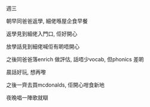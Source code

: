 週三

朝早同爸爸返學, 細佬喺屋企食早餐

返學見到細佬入門口, 佢好開心

放學話見到細佬喊佢有啲唔開心

之後同爸爸落enrich 做評估, 話唔少vocab, 但phonics 差啲

晨話好玩, 想再嚟

之後一齊去買mcdonalds, 佢開心咁食新地

夜晚唱一陣歌就瞓
